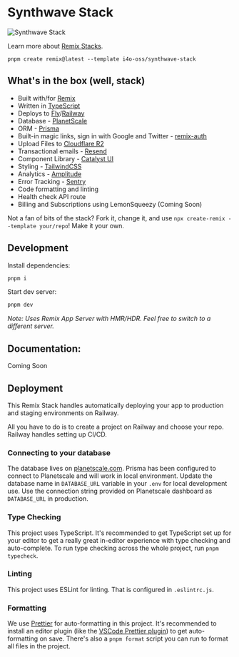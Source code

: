# Synthwave Stack

![Synthwave Stack](https://raw.githubusercontent.com/ilangorajagopal/images/main/synthwave%20stack.png)

Learn more about [Remix Stacks](https://remix.run/stacks).

```
pnpm create remix@latest --template i4o-oss/synthwave-stack
```

## What's in the box (well, stack)

- Built with/for [Remix](https://remix.run)
- Written in [TypeScript](https://typescriptlang.org)
- Deploys to [Fly](https://fly.io)/[Railway](https://railway.app)
- Database - [PlanetScale](https://planetscale.com)
- ORM - [Prisma](https://prisma.io)
- Built-in magic links, sign in with Google and Twitter - [remix-auth](https://github.com/sergiodxa/remix-auth/)
- Upload Files to [Cloudflare R2](https://www.cloudflare.com/products/r2/)
- Transactional emails - [Resend](https://resend.com/)
- Component Library - [Catalyst UI](https://catalyst-ui.com)
- Styling - [TailwindCSS](https://tailwindcss.com)
- Analytics - [Amplitude](https://amplitude.com)
- Error Tracking - [Sentry](https://sentry.io)
- Code formatting and linting
- Health check API route
- Billing and Subscriptions using LemonSqueezy (Coming Soon)

Not a fan of bits of the stack? Fork it, change it, and use `npx create-remix --template your/repo`! Make it your own.

## Development

Install dependencies:

```sh
pnpm i
```

Start dev server:

```sh
pnpm dev
```

_Note: Uses Remix App Server with HMR/HDR. Feel free to switch to a different server._

## Documentation:

Coming Soon

## Deployment

This Remix Stack handles automatically deploying your app to production and staging environments on Railway.

All you have to do is to create a project on Railway and choose your repo. Railway handles setting up CI/CD.

### Connecting to your database

The database lives on [planetscale.com](https://planetscale.com). Prisma has been configured to connect to Planetscale and will work in local environment. Update the database name in `DATABASE_URL` variable in your `.env` for local development use. Use the connection string provided on Planetscale dashboard as `DATABASE_URL` in production.

### Type Checking

This project uses TypeScript. It's recommended to get TypeScript set up for your editor to get a really great in-editor experience with type checking and auto-complete. To run type checking across the whole project, run `pnpm typecheck`.

### Linting

This project uses ESLint for linting. That is configured in `.eslintrc.js`.

### Formatting

We use [Prettier](https://prettier.io/) for auto-formatting in this project. It's recommended to install an editor plugin (like the [VSCode Prettier plugin](https://marketplace.visualstudio.com/items?itemName=esbenp.prettier-vscode)) to get auto-formatting on save. There's also a `pnpm format` script you can run to format all files in the project.
